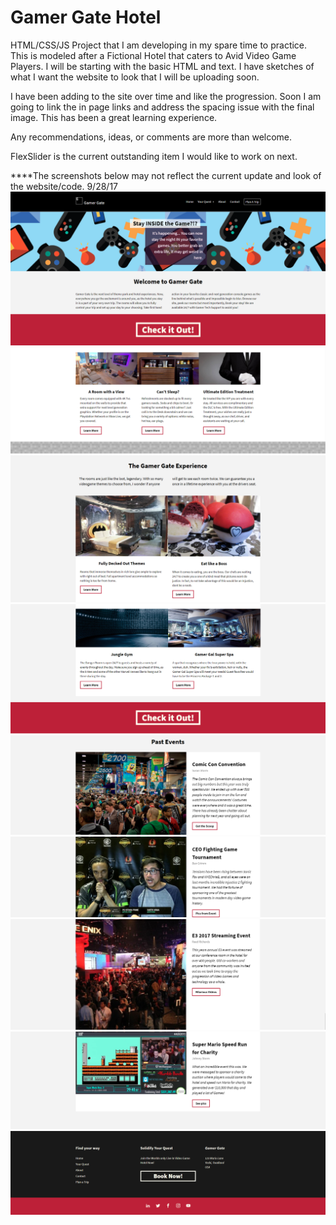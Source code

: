 # Gamer Gate Hotel

HTML/CSS/JS Project that I am developing in my spare time to practice. This is modeled after a Fictional Hotel that caters to 
Avid Video Game Players. I will be starting with the basic HTML and text. I have sketches of what I want the website to look that 
I will be uploading soon. 

I have been adding to the site over time and like the progression. Soon I am going to link the in page links and address the spacing issue with the final image. This has been a great learning experience. 

Any recommendations, ideas, or comments are more than welcome. 

FlexSlider is the current outstanding item I would like to work on next.

****The screenshots below may not reflect the current update and look of the website/code. 
9/28/17
![alt text](https://github.com/abelberhane/GamerGateHotel/blob/master/Images/Screenshots/1.png?raw=true)
![alt text](https://github.com/abelberhane/GamerGateHotel/blob/master/Images/Screenshots/2.png?raw=true)
![alt text](https://github.com/abelberhane/GamerGateHotel/blob/master/Images/Screenshots/3.png?raw=true)
![alt text](https://github.com/abelberhane/GamerGateHotel/blob/master/Images/Screenshots/4.png?raw=true)
![alt text](https://github.com/abelberhane/GamerGateHotel/blob/master/Images/Screenshots/5.png?raw=true)
![alt text](https://github.com/abelberhane/GamerGateHotel/blob/master/Images/Screenshots/6.png?raw=true)
![alt text](https://github.com/abelberhane/GamerGateHotel/blob/master/Images/Screenshots/7.png?raw=true)
![alt text](https://github.com/abelberhane/GamerGateHotel/blob/master/Images/Screenshots/8.png?raw=true)
![alt text](https://github.com/abelberhane/GamerGateHotel/blob/master/Images/Screenshots/9.png?raw=true)
